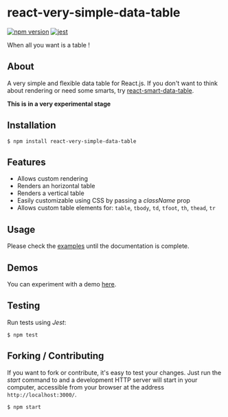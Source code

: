 # react-very-simple-data-table
[![npm version](https://badge.fury.io/js/react-very-simple-data-table.svg)][1]
[![jest](https://jestjs.io/img/jest-badge.svg)](https://github.com/facebook/jest)

When all you want is a table !

## About

A very simple and flexible data table for React.js. If you don't want to think
about rendering or need some smarts, try [react-smart-data-table][2].

**This is in a very experimental stage**

## Installation

```
$ npm install react-very-simple-data-table
```

## Features

- Allows custom rendering
- Renders an horizontal table
- Renders a vertical table
- Easily customizable using CSS by passing a _className_ prop
- Allows custom table elements for:
`table`, `tbody`, `td`, `tfoot`, `th`, `thead`, `tr`

## Usage

Please check the [examples][3] until the documentation is complete.

## Demos

You can experiment with a demo [here][4].

## Testing

Run tests using _Jest_:

```
$ npm test
```

## Forking / Contributing

If you want to fork or contribute, it's easy to test your changes. Just run the
_start_ command to and a development HTTP server will start in your computer,
accessible from your browser at the address `http://localhost:3000/`.

```
$ npm start
```

[1]: https://badge.fury.io/js/react-very-simple-data-table
[2]: https://github.com/joaocarmo/react-smart-data-table
[3]: https://github.com/joaocarmo/react-very-simple-data-table/tree/master/examples
[4]: https://joaocarmo.github.io/react-very-simple-data-table/examples/full-featured

